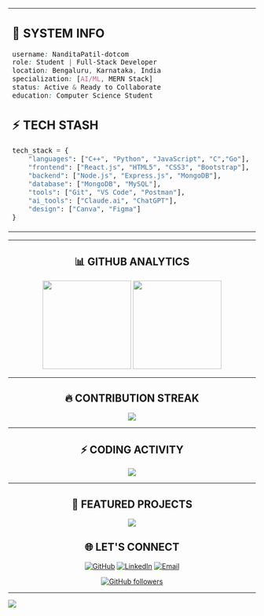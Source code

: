 <table align="center">
<tr>
<td width="50%">

## 🔐 **SYSTEM INFO**
```css
username: NanditaPatil-dotcom
role: Student | Full-Stack Developer
location: Bengaluru, Karnataka, India
specialization: [AI/ML, MERN Stack]
status: Active & Ready to Collaborate
education: Computer Science Student
```

## ⚡ **TECH STASH**
```python
tech_stack = {
    "languages": ["C++", "Python", "JavaScript", "C","Go"],
    "frontend": ["React.js", "HTML5", "CSS3", "Bootstrap"],
    "backend": ["Node.js", "Express.js", "MongoDB"],
    "database": ["MongoDB", "MySQL"],
    "tools": ["Git", "VS Code", "Postman"],
    "ai_tools": ["Claude.ai", "ChatGPT"],
    "design": ["Canva", "Figma"]
}
```

</td>
<td width="50%">

## 🌟 **BEYOND CODE**
```yaml
personality:
  hobbies:
    - 🎨 Digital Art & Sketching
    - 🏸 Badminton Player
    - 🏓 Table Tennis Enthusiast
    - ✈️ Travel & Photography
```

</td>
</tr>
</table>

---

<div align="center">

## 📊 **GITHUB ANALYTICS**

<img height="180em" src="https://github-readme-stats.vercel.app/api?username=NanditaPatil-dotcom&show_icons=true&theme=tokyonight&include_all_commits=true&count_private=true&hide_border=true&bg_color=0d1117&title_color=00f5ff&icon_color=00f5ff&text_color=ffffff&ring_color=00f5ff"/>

<img height="180em" src="https://github-readme-stats.vercel.app/api/top-langs/?username=NanditaPatil-dotcom&layout=compact&langs_count=8&theme=tokyonight&hide_border=true&bg_color=0d1117&title_color=00f5ff&text_color=ffffff"/>

</div>

---

<div align="center">

## 🔥 **CONTRIBUTION STREAK**

<img src="https://streak-stats.demolab.com/?user=NanditaPatil-dotcom&theme=tokyonight&hide_border=true&background=0d1117&ring=00f5ff&fire=00f5ff&currStreakLabel=00f5ff&sideLabels=ffffff&currStreakNum=ffffff&sideNums=ffffff&dates=ffffff" />

</div>

---

<div align="center">

## ⚡ **CODING ACTIVITY**

<img src="https://github-readme-activity-graph.vercel.app/graph?username=NanditaPatil-dotcom&bg_color=0d1117&color=ffffff&line=00f5ff&point=00f5ff&area=true&hide_border=true&custom_title=Nandita's%20Contribution%20Graph" />

</div>

---

<div align="center">

## 🚀 **FEATURED PROJECTS**

<a href="https://github.com/NanditaPatil-dotcom/Lumine">
<img align="center" src="https://github-readme-stats.vercel.app/api/pin/?username=NanditaPatil-dotcom&repo=Lumine&theme=tokyonight&hide_border=true&bg_color=0d1117&title_color=00f5ff&icon_color=00f5ff&text_color=ffffff" />
</a>

</div>


<div align="center">

## 🌐 **LET'S CONNECT**

[![GitHub](https://img.shields.io/badge/GitHub-100000?style=for-the-badge&logo=github&logoColor=white&color=00f5ff&labelColor=0d1117)](https://github.com/NanditaPatil-dotcom)
[![LinkedIn](https://img.shields.io/badge/LinkedIn-0077B5?style=for-the-badge&logo=linkedin&logoColor=white&color=00f5ff&labelColor=0d1117)](https://linkedin.com/in/nandita-patil)
[![Email](https://img.shields.io/badge/Email-D14836?style=for-the-badge&logo=gmail&logoColor=white&color=00f5ff&labelColor=0d1117)](mailto:nandita.patil@gmail.com)

[![GitHub followers](https://img.shields.io/github/followers/NanditaPatil-dotcom?label=Follow&style=for-the-badge&color=00f5ff&labelColor=0d1117)](https://github.com/NanditaPatil-dotcom)

</div>

---

<div align="center">

</div>

<img src="https://capsule-render.vercel.app/api?type=waving&color=gradient&customColorList=6,11,20&height=100&section=footer&animation=twinkling&fontColor=00f5ff"/>

</div>
